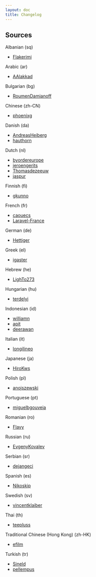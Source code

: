 ```yaml
---
layout: doc
title: Changelog
---
```


Sources
---

Albanian (sq)

* [Flakerimi](https://github.com/Flakerimi)

Arabic (ar)

* [AAlakkad](https://github.com/AAlakkad)

Bulgarian (bg)

* [RoumenDamianoff](https://github.com/RoumenDamianoff)

Chinese (zh-CN)

* [phoenixg](https://github.com/phoenixg)

Danish (da)

* [AndreasHeiberg](https://github.com/AndreasHeiberg)
* [hauthorn](https://github.com/hauthorn)

Dutch (nl)

* [byordereurope](https://github.com/byordereurope)
* [jeroengerits](https://github.com/jeroengerits)
* [Thomasdezeeuw](https://github.com/Thomasdezeeuw)
* [jaspur](https://github.com/jaspur)

Finnish (fi)

* [gkunno](https://github.com/gkunno)

French (fr)

* [caouecs](https://github.com/caouecs)
* [Laravel-France](https://github.com/laravel-france)

German (de)

* [Hettiger](https://github.com/hettiger)

Greek (el)

* [igaster](https://github.com/igaster)

Hebrew (he)

* [LighTo273](https://github.com/LighTo273)

Hungarian (hu)

* [terdelyi](https://github.com/terdelyi)

Indonesian (id)

* [williamn](https://github.com/williamn)
* [apit](https://github.com/apit)
* [deerawan](https://github.com/deerawan)

Italian (it)

* [longilineo](https://github.com/longilineo)

Japanese (ja)

* [HiroKws](https://github.com/HiroKws)

Polish (pl)

* [anojszewski](https://github.com/anojszewski)

Portuguese (pt)

* [miguelbgouveia](https://github.com/miguelbgouveia)

Romanian (ro)

* [Flavy](https://github.com/Flavy)

Russian (ru)

* [EvgenyKovalev](https://github.com/EvgenyKovalev)

Serbian (sr)

* [dejangeci](https://github.com/dejangeci)

Spanish (es)

* [Nikoskip](https://github.com/nikoskip)

Swedish (sv)

* [vincentklaiber](https://github.com/vincentklaiber)

Thai (th)

* [teepluss](https://github.com/teepluss)

Traditional Chinese (Hong Kong) (zh-HK)

* [efilm](https://github.com/efilm)

Turkish (tr)

* [Sineld](https://github.com/sineld)
* [pellempus](https://github.com/pellempus)